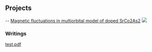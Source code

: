 ## Projects

-- 
[Magnetic fluctuations in multiorbital model of doped SrCo2As2](/SrCo2As2)
<img src="images/.jpg?raw=true"/>

### Writings

[test.pdf](http://USERNAME.github.io/REPONAME/docs/test.pdf)

